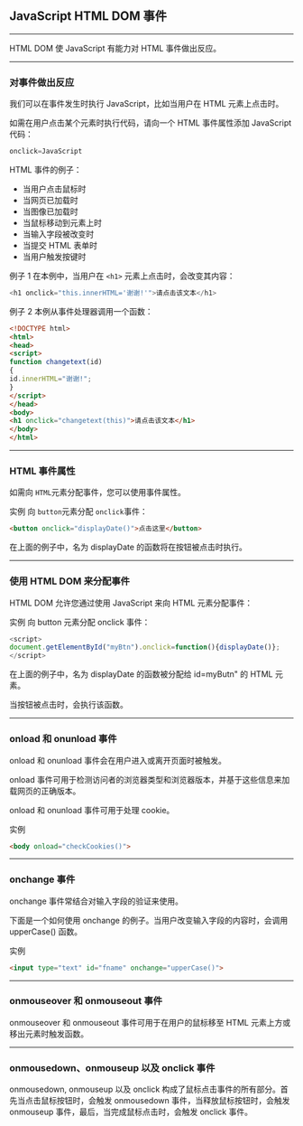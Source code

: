 ## JavaScript HTML DOM 事件

---

HTML DOM 使 JavaScript 有能力对 HTML 事件做出反应。

---

### 对事件做出反应

我们可以在事件发生时执行 JavaScript，比如当用户在 HTML 元素上点击时。

如需在用户点击某个元素时执行代码，请向一个 HTML 事件属性添加 JavaScript 代码：
```javascript
onclick=JavaScript
```
HTML 事件的例子：
+ 当用户点击鼠标时 
+ 当网页已加载时 
+ 当图像已加载时 
+ 当鼠标移动到元素上时 
+ 当输入字段被改变时 
+ 当提交 HTML 表单时 
+ 当用户触发按键时 

例子 1
在本例中，当用户在 `<h1>` 元素上点击时，会改变其内容：
```javascript
<h1 onclick="this.innerHTML='谢谢!'">请点击该文本</h1>
```
例子 2
本例从事件处理器调用一个函数：
```html
<!DOCTYPE html>
<html>
<head>
<script>
function changetext(id)
{
id.innerHTML="谢谢!";
}
</script>
</head>
<body>
<h1 onclick="changetext(this)">请点击该文本</h1>
</body>
</html>
```

---

### HTML 事件属性

如需向 `HTML`元素分配事件，您可以使用事件属性。

实例
向 `button`元素分配 `onclick`事件：
```html
<button onclick="displayDate()">点击这里</button>
```
在上面的例子中，名为 displayDate 的函数将在按钮被点击时执行。

---

### 使用 HTML DOM 来分配事件

HTML DOM 允许您通过使用 JavaScript 来向 HTML 元素分配事件：

实例
向 button 元素分配 onclick 事件：
```javascript
<script>
document.getElementById("myBtn").onclick=function(){displayDate()};
</script>

```
在上面的例子中，名为 displayDate 的函数被分配给 id=myButn" 的 HTML 元素。

当按钮被点击时，会执行该函数。

---

### onload 和 onunload 事件

onload 和 onunload 事件会在用户进入或离开页面时被触发。

onload 事件可用于检测访问者的浏览器类型和浏览器版本，并基于这些信息来加载网页的正确版本。

onload 和 onunload 事件可用于处理 cookie。

实例
```html
<body onload="checkCookies()">
```

---

### onchange 事件

onchange 事件常结合对输入字段的验证来使用。

下面是一个如何使用 onchange 的例子。当用户改变输入字段的内容时，会调用 upperCase() 函数。

实例
```html
<input type="text" id="fname" onchange="upperCase()">
```

---

### onmouseover 和 onmouseout 事件

onmouseover 和 onmouseout 事件可用于在用户的鼠标移至 HTML 元素上方或移出元素时触发函数。

---

### onmousedown、onmouseup 以及 onclick 事件

onmousedown, onmouseup 以及 onclick 构成了鼠标点击事件的所有部分。首先当点击鼠标按钮时，会触发 onmousedown 事件，当释放鼠标按钮时，会触发 onmouseup 事件，最后，当完成鼠标点击时，会触发 onclick 事件。